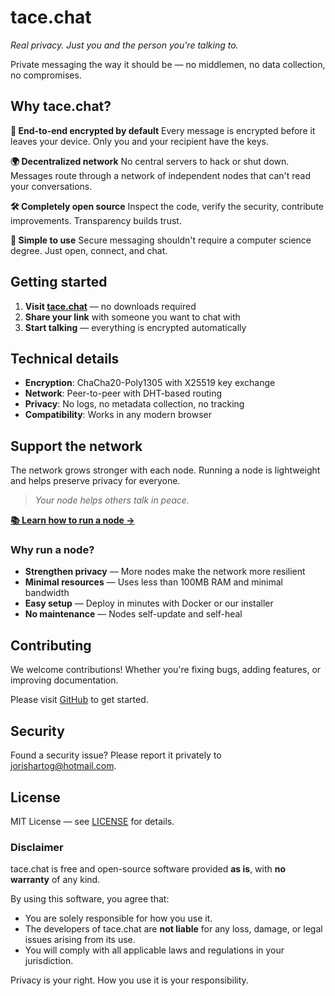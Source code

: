 # tace.chat

_Real privacy. Just you and the person you're talking to._

Private messaging the way it should be — no middlemen, no data collection, no compromises.

## Why tace.chat?

**🔐 End-to-end encrypted by default**
Every message is encrypted before it leaves your device. Only you and your recipient have the keys.

**🌍 Decentralized network**
No central servers to hack or shut down. Messages route through a network of independent nodes that can't read your conversations.

**🛠️ Completely open source**
Inspect the code, verify the security, contribute improvements. Transparency builds trust.

**🚀 Simple to use**
Secure messaging shouldn't require a computer science degree. Just open, connect, and chat.

## Getting started

1. **Visit [tace.chat](https://tace.chat)** — no downloads required
2. **Share your link** with someone you want to chat with
3. **Start talking** — everything is encrypted automatically

## Technical details

- **Encryption**: ChaCha20-Poly1305 with X25519 key exchange
- **Network**: Peer-to-peer with DHT-based routing
- **Privacy**: No logs, no metadata collection, no tracking
- **Compatibility**: Works in any modern browser

## Support the network

The network grows stronger with each node. Running a node is lightweight and helps preserve privacy for everyone.

> _Your node helps others talk in peace._

**[📚 Learn how to run a node →](#TBD)**

### Why run a node?

- **Strengthen privacy** — More nodes make the network more resilient
- **Minimal resources** — Uses less than 100MB RAM and minimal bandwidth
- **Easy setup** — Deploy in minutes with Docker or our installer
- **No maintenance** — Nodes self-update and self-heal

## Contributing

We welcome contributions! Whether you're fixing bugs, adding features, or improving documentation.

Please visit [GitHub](https://github.com/nootr/tace.chat) to get started.

## Security

Found a security issue? Please report it privately to jorishartog@hotmail.com.

## License

MIT License — see [LICENSE](LICENSE) for details.

### Disclaimer

tace.chat is free and open-source software provided **as is**, with **no warranty** of any kind.  

By using this software, you agree that:

- You are solely responsible for how you use it.
- The developers of tace.chat are **not liable** for any loss, damage, or legal issues arising from its use.
- You will comply with all applicable laws and regulations in your jurisdiction.

Privacy is your right. How you use it is your responsibility.
